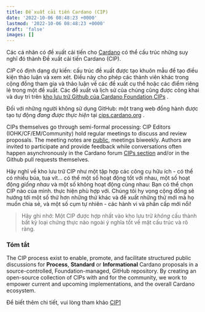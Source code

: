 ```yaml
---
title: Đề xuất cải tiến Cardano (CIP)
date: '2022-10-06 08:48:23 +0000'
lastmod: '2022-10-06 08:48:23 +0000'
draft: 'false'
images: []
---
```


Các cá nhân có đề xuất cải tiến cho [Cardano](https://cardano.org/) có thể cấu trúc những suy nghĩ đó thành Đề xuất cải tiến Cardano (CIP).

*CIP* có định dạng dự kiến: cấu trúc đề xuất được tạo khuôn mẫu để tạo điều kiện thảo luận và xem xét. Điều này cho phép các thành viên khác trong cộng đồng tham gia và thảo luận về các đề xuất cụ thể hoặc các điểm riêng lẻ trong một đề xuất. Các đề xuất và lịch sử của chúng cũng được công khai và duy trì trên [kho lưu trữ Github của Cardano Foundation CIPs](https://github.com/cardano-foundation/CIPs) .

Đối với những người không sử dụng GitHub: một trang web đồng hành được tạo tự động *đang được thực hiện* tại [cips.cardano.org](https://cips.cardano.org) .

CIPs themselves go through semi-formal processing: CIP Editors (IOHK/CF/EM/Community) hold regular meetings to discuss and review proposals. The meeting notes are [public](https://github.com/cardano-foundation/CIPs/tree/master/BiweeklyMeetings), meetings biweekly. Authors are invited to participate and provide feedback while conversations often happen asynchronously in the Cardano forum [CIPs section](https://forum.cardano.org/c/english/cips/122) and/or in the Github pull requests themselves.

Hãy nghĩ về kho lưu trữ CIP như một tập hợp các công cụ hữu ích - có thể có nhiều búa, tua vít... có thể một số hoạt động tốt với nhau, một số hoạt động *giống nhau* và một số không hoạt động cùng nhau: Bạn có thể chọn CIP nào của mình. thực hiện phù hợp với. Chúng tôi hy vọng cộng đồng sẽ hướng tới một số thứ hơn những thứ khác và đề xuất những thứ mới mà họ muốn chia sẻ, và một số cụm tự nhiên - các hành vi và phân cấp mới nổi!

> Hãy ghi nhớ: Một CIP được hợp nhất vào kho lưu trữ *không* cấu thành bất kỳ loại chứng thực nào ngoài ý nghĩa tốt về mặt cấu trúc và rõ ràng.

### Tóm tắt

The CIP process exist to enable, promote, and facilitate structured public discussions for **Process**, **Standard** or **Informational** Cardano proposals in a source-controlled, Foundation-managed, GitHub repository. By creating an open-source collection of CIPs with and for the community, we work to empower current and upcoming implementations, and the overall Cardano ecosystem.

Để biết thêm chi tiết, vui lòng tham khảo [CIP1](https://github.com/cardano-foundation/CIPs/blob/master/CIP-0001/CIP-0001.md/)
